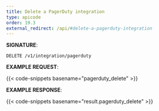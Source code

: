```yaml
---
title: Delete a PagerDuty integration
type: apicode
order: 19.3
external_redirect: /api/#delete-a-pagerduty-integration
---
```


**SIGNATURE**:

`DELETE /v1/integration/pagerduty`

**EXAMPLE REQUEST**:

{{< code-snippets basename="pagerduty_delete" >}}

**EXAMPLE RESPONSE**:

{{< code-snippets basename="result.pagerduty_delete" >}}
